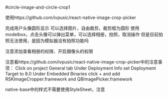 #circle-image-and-circle-crop1

使用https://github.com/ivpusic/react-native-image-crop-picker

完成用户头像圆形显示
可以选择图片，自由裁剪，裁剪框为圆形
使用modelbox，点击头像可以弹出菜单，可以选择相册，拍照，取消操作
但是目前拍照无法使用，是因为模拟器没有拍照功能吗

注意添加查看相册的权限、开启摄像头的权限

注意看https://github.com/ivpusic/react-native-image-crop-picker中的注意事项：
Click on project General tab
Under Deployment Info set Deployment Target to 8.0
Under Embedded Binaries click + and add RSKImageCropper.framework and QBImagePicker.framework

native-base中的样式不需要使用StyleSheet，注意